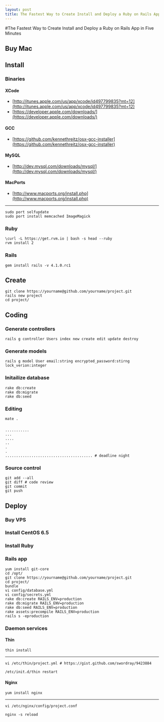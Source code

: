 ```yaml
---
layout: post
title: The Fastest Way to Create Install and Deploy a Ruby on Rails App in Five Minutes - 最快速度 5 分钟内创建、安装、部署、上线 Rails 应用
---
```


#The Fastest Way to Create Install and Deploy a Ruby on Rails App in Five Minutes


## Buy Mac


## Install

### Binaries

#### XCode

* [http://itunes.apple.com/us/app/xcode/id497799835?mt=12](http://itunes.apple.com/us/app/xcode/id497799835?mt=12)
* [https://developer.apple.com/downloads/](https://developer.apple.com/downloads/)

#### GCC

* [https://github.com/kennethreitz/osx-gcc-installer](https://github.com/kennethreitz/osx-gcc-installer)

#### MySQL

* [http://dev.mysql.com/downloads/mysql/](http://dev.mysql.com/downloads/mysql/)

#### MacPorts

* [http://www.macports.org/install.php](http://www.macports.org/install.php)

___
    sudo port selfupdate
    sudo port install memcached ImageMagick

### Ruby

    \curl -L https://get.rvm.io | bash -s head --ruby
    rvm install 2

### Rails

    gem install rails -v 4.1.0.rc1


## Create

    git clone https://yourname@github.com/yourname/project.git
    rails new project
    cd project/


## Coding

### Generate controllers

    rails g controller Users index new create edit update destroy

### Generate models

    rails g model User email:string encrypted_password:stirng lock_verion:integer

### Initailize database

    rake db:create
    rake db:migrate
    rake db:seed

### Editing

    mate .

###

    ...........
    ...
    ....
    ..
    .
    .
    ........................................ # deadline night

### Source control

    git add --all
    git diff # code review
    git commit
    git push


## Deploy

### Buy VPS

### Install CentOS 6.5

### Install Ruby

### Rails app

    yum install git-core
    cd /opt/
    git clone https://yourname@github.com/yourname/project.git
    cd project/
    bundle
    vi config/database.yml
    vi config/secrets.yml
    rake db:create RAILS_ENV=production
    rake db:migrate RAILS_ENV=production
    rake db:seed RAILS_ENV=production
    rake assets:precompile RAILS_ENV=production
    rails s -eproduction

### Daemon services

#### Thin

    thin install
___
    vi /etc/thin/project.yml # https://gist.github.com/swordray/9423884
<script src="https://gist.github.com/swordray/9423884.js"></script>
    /etc/init.d/thin restart

#### Nginx

    yum install nginx
___
    vi /etc/nginx/config/project.conf
<script src="https://gist.github.com/swordray/8882089.js"></script>
    nginx -s reload
